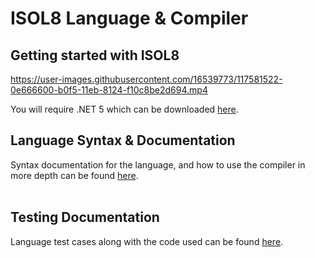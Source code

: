 # ISOL8 Language & Compiler

## Getting started with ISOL8
https://user-images.githubusercontent.com/16539773/117581522-0e666600-b0f5-11eb-8124-f10c8be2d694.mp4

You will require .NET 5 which can be downloaded [here](https://dotnet.microsoft.com/download/dotnet/5.0/runtime/).

## Language Syntax & Documentation
Syntax documentation for the language, and how to use the compiler in more depth can be found [here](Isol8Documentation.md).
<br>
<br>

## Testing Documentation
Language test cases along with the code used can be found [here](Isol8Testing.md).

<br>
<br>
